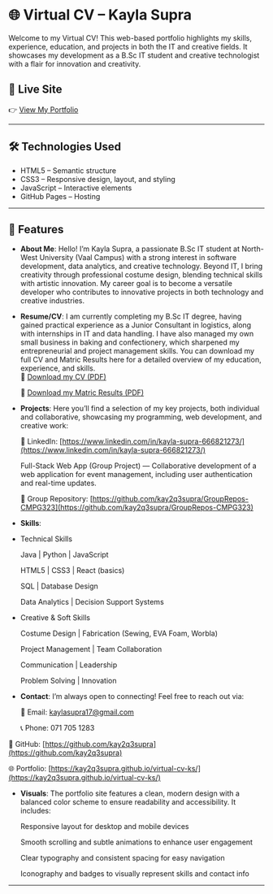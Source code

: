 # 🌐 Virtual CV – Kayla Supra

Welcome to my Virtual CV! This web-based portfolio highlights my skills, experience, education, and projects in both the IT and creative fields. It showcases my development as a B.Sc IT student and creative technologist with a flair for innovation and creativity.

## 🔗 Live Site

👉 [View My Portfolio](https://kay2q3supra.github.io/virtual-cv-ks/)  

---

## 🛠 Technologies Used

- HTML5 – Semantic structure
- CSS3 – Responsive design, layout, and styling
- JavaScript – Interactive elements
- GitHub Pages – Hosting

---

## 📁 Features

- **About Me**: Hello! I’m Kayla Supra, a passionate B.Sc IT student at North-West University (Vaal Campus) with a strong interest in software development, data analytics, and creative technology. Beyond IT, I bring creativity through professional costume design, blending technical skills with artistic innovation. My career goal is to become a versatile developer who contributes to innovative projects in both technology and creative industries.

- **Resume/CV**: I am currently completing my B.Sc IT degree, having gained practical experience as a Junior Consultant in logistics, along with internships in IT and data handling. I have also managed my own small business in baking and confectionery, which sharpened my entrepreneurial and project management skills. You can download my full CV and Matric Results here for a detailed overview of my education, experience, and skills.   
  🔗 [Download my CV (PDF)](./CV_KaylaSupra.pdf)

  🔗 [Download my Matric Results (PDF)](./Grade12Results.pdf)
- **Projects**: Here you’ll find a selection of my key projects, both individual and collaborative, showcasing my programming, web development, and creative work:

    🔗 LinkedIn: [https://www.linkedin.com/in/kayla-supra-666821273/](https://www.linkedin.com/in/kayla-supra-666821273/)

    Full-Stack Web App (Group Project) — Collaborative development of a web application for event management, including user authentication and real-time updates.

    🔗 Group Repository: [https://github.com/kay2q3supra/GroupRepos-CMPG323](https://github.com/kay2q3supra/GroupRepos-CMPG323)

- **Skills**:
- Technical Skills

    Java | Python | JavaScript

    HTML5 | CSS3 | React (basics)

    SQL | Database Design

    Data Analytics | Decision Support Systems

- Creative & Soft Skills

    Costume Design | Fabrication (Sewing, EVA Foam, Worbla)

    Project Management | Team Collaboration

    Communication | Leadership

    Problem Solving | Innovation 
- **Contact**: I’m always open to connecting! Feel free to reach out via:

    📧 Email: kaylasupra17@gmail.com

    📞 Phone: 071 705 1283

🔗 GitHub: [https://github.com/kay2q3supra](https://github.com/kay2q3supra)

🌐 Portfolio: [https://kay2q3supra.github.io/virtual-cv-ks/](https://kay2q3supra.github.io/virtual-cv-ks/)

- **Visuals**: The portfolio site features a clean, modern design with a balanced color scheme to ensure readability and accessibility. It includes:

    Responsive layout for desktop and mobile devices

    Smooth scrolling and subtle animations to enhance user engagement

    Clear typography and consistent spacing for easy navigation

    Iconography and badges to visually represent skills and contact info

---
